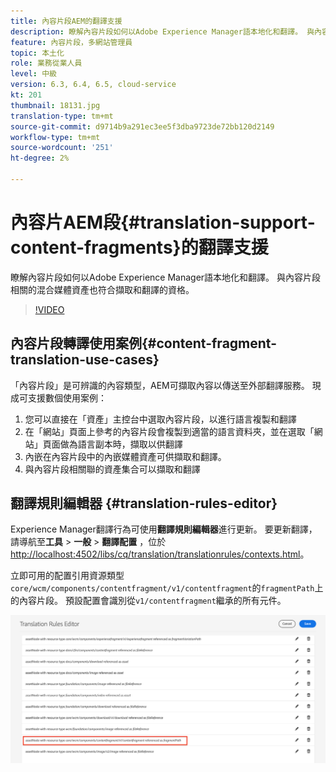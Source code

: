 ```yaml
---
title: 內容片段AEM的翻譯支援
description: 瞭解內容片段如何以Adobe Experience Manager語本地化和翻譯。 與內容片段相關的混合媒體資產也符合擷取和翻譯的資格。
feature: 內容片段，多網站管理員
topic: 本土化
role: 業務從業人員
level: 中級
version: 6.3, 6.4, 6.5, cloud-service
kt: 201
thumbnail: 18131.jpg
translation-type: tm+mt
source-git-commit: d9714b9a291ec3ee5f3dba9723de72bb120d2149
workflow-type: tm+mt
source-wordcount: '251'
ht-degree: 2%

---
```



# 內容片AEM段{#translation-support-content-fragments}的翻譯支援

瞭解內容片段如何以Adobe Experience Manager語本地化和翻譯。 與內容片段相關的混合媒體資產也符合擷取和翻譯的資格。

>[!VIDEO](https://video.tv.adobe.com/v/18131/?quality=12&learn=on)

## 內容片段轉譯使用案例{#content-fragment-translation-use-cases}

「內容片段」是可辨識的內容類型，AEM可擷取內容以傳送至外部翻譯服務。 現成可支援數個使用案例：

1. 您可以直接在「資產」主控台中選取內容片段，以進行語言複製和翻譯
2. 在「網站」頁面上參考的內容片段會複製到適當的語言資料夾，並在選取「網站」頁面做為語言副本時，擷取以供翻譯
3. 內嵌在內容片段中的內嵌媒體資產可供擷取和翻譯。
4. 與內容片段相關聯的資產集合可以擷取和翻譯

## 翻譯規則編輯器 {#translation-rules-editor}

Experience Manager翻譯行為可使用&#x200B;**翻譯規則編輯器**&#x200B;進行更新。 要更新翻譯，請導航至&#x200B;**工具** > **一般** > **翻譯配置** ，位於[http://localhost:4502/libs/cq/translation/translationrules/contexts.html](http://localhost:4502/libs/cq/translation/translationrules/contexts.html)。

立即可用的配置引用資源類型`core/wcm/components/contentfragment/v1/contentfragment`的`fragmentPath`上的內容片段。 預設配置會識別從`v1/contentfragment`繼承的所有元件。

![翻譯規則編輯器](assets/translation-configuration.png)
